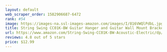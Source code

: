 ```yaml
---
layout: default 
﻿web_scraper_order: 1582906687-6472
rank: #54
image: https://images-na.ssl-images-amazon.com/images/I/816VWQlPdbL.jpg
title: String Swing CC01K-BW Guitar Hanger and Guitar Wall Mount Bracket Holder for Acoustic and…
url: https://www.amazon.com/String-Swing-CC01K-BW-Acoustic-Electric/dp/B00A2WZJDE/ref=zg_mw_musical-instruments_54?_encoding=UTF8&psc=1&refRID=RA0A6WJ8XR76W6MNNJHV
reviews: 4.8 out of 5 stars
price: $12.99 
---
```

